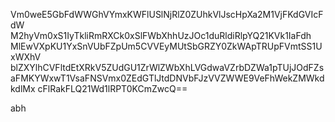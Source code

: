 Vm0weE5GbFdWWGhVYmxKWFlUSlNjRlZ0ZUhkVlJscHpXa2M1VjFKdGVIcFdW
M2hyVm0xS1IyTkliRmRXCk0xSlFWbXhhUzJOc1duRldiRlpYQ21KVk1IaFdh
MlEwVXpKU1YxSnVUbFZpUm5CVVEyMUtSbGRZY0ZkWApTRUpFVmtSS1UxWXhV
blZXYlhCVFltdEtXRkV5ZUdGU1ZrWlZWbXhLVGdwaVZrbDZWa1pTUjJOdFZs
aFMKYWxwT1VsaFNSVmx0ZEdGTlJtdDNVbFJzVVZWWE9VeFhWekZMWkdkdlMx
cFlRakFLQ21Wd1lRPT0KCmZwcQ==

abh